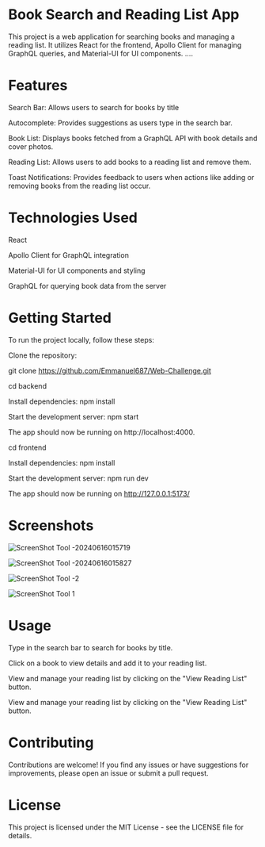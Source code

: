 # Book Search and Reading List App


This project is a web application for searching books and managing a reading list. It utilizes React for the frontend, Apollo Client for managing GraphQL queries, and Material-UI for UI components. ....

# Features

Search Bar: Allows users to search for books by title

Autocomplete: Provides suggestions as users type in the search bar.

Book List: Displays books fetched from a GraphQL API with book details and
cover photos.

Reading List: Allows users to add books to a reading list and remove them.

Toast Notifications: Provides feedback to users when actions like adding or
removing books from the reading list occur.

# Technologies Used

React

Apollo Client for GraphQL integration

Material-UI for UI components and styling

GraphQL for querying book data from the server

# Getting Started

To run the project locally, follow these steps:

Clone the repository:

git clone https://github.com/Emmanuel687/Web-Challenge.git

cd backend

Install dependencies: npm install

Start the development server: npm start

The app should now be running on http://localhost:4000.

cd frontend

Install dependencies: npm install

Start the development server: npm run dev

The app should now be running on http://127.0.0.1:5173/

# Screenshots

![ScreenShot Tool -20240616015719](https://github.com/Emmanuel687/Web-Challenge/assets/93251478/26f99279-8e0e-4614-9b24-a278f3888cac)

![ScreenShot Tool -20240616015827](https://github.com/Emmanuel687/Web-Challenge/assets/93251478/b087a60c-9a2e-4dfe-b80b-fea4bc592767)

![ScreenShot Tool -2](https://github.com/Emmanuel687/Web-Challenge/assets/93251478/35fd95f2-1af4-444d-b8fb-8d2a647bf94a)

![ScreenShot Tool 1](https://github.com/Emmanuel687/Web-Challenge/assets/93251478/7adb2a47-a9ba-4655-81a5-e2b2ca07b000)

# Usage

Type in the search bar to search for books by title.

Click on a book to view details and add it to your reading list.

View and manage your reading list by clicking on the "View Reading List" button.

View and manage your reading list by clicking on the "View Reading List" button.

# Contributing

Contributions are welcome! If you find any issues or have suggestions for improvements, please open an issue or submit a pull request.

# License

This project is licensed under the MIT License - see the LICENSE file for details.
